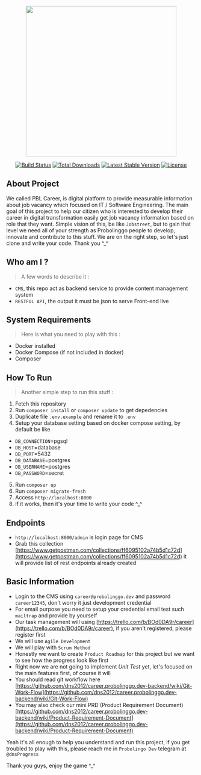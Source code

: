 <p align="center"><img src="https://res.cloudinary.com/dtfbvvkyp/image/upload/v1566331377/laravel-logolockup-cmyk-red.svg" width="400"></p>

<p align="center">
<a href="https://travis-ci.org/laravel/framework"><img src="https://travis-ci.org/laravel/framework.svg" alt="Build Status"></a>
<a href="https://packagist.org/packages/laravel/framework"><img src="https://poser.pugx.org/laravel/framework/d/total.svg" alt="Total Downloads"></a>
<a href="https://packagist.org/packages/laravel/framework"><img src="https://poser.pugx.org/laravel/framework/v/stable.svg" alt="Latest Stable Version"></a>
<a href="https://packagist.org/packages/laravel/framework"><img src="https://poser.pugx.org/laravel/framework/license.svg" alt="License"></a>
</p>

## About Project
We called PBL Career, is digital platform to provide measurable information about job vacancy which focused on IT / Software Engineering. The main goal of this project to help our citizen who is interested to develop their career in digital transformation easily get job vacancy information based on role that they want. Simple vision of this, be like `Jobstreet`, but to gain that level we need all of your strength as Probolinggo people to develop, innovate and contribute to this stuff. We are on the right step, so let's just clone and write your code. Thank you ^_^

## Who am I ?
> A few words to describe it :
* `CMS`, this repo act as backend service to provide content management system
* `RESTFUL API`, the output it must be json to serve Front-end live

## System Requirements
> Here is what you need to play with this :
* Docker installed
* Docker Compose (if not included in docker)
* Composer

## How To Run
> Another simple step to run this stuff :
1. Fetch this repository
2. Run `composer install` or `composer update` to get depedencies
3. Duplicate file `.env.example` and rename it to `.env`
4. Setup your database setting based on docker compose setting, by default be like
* `DB_CONNECTION`=pgsql
* `DB_HOST`=database
* `DB_PORT`=5432
* `DB_DATABASE`=postgres
* `DB_USERNAME`=postgres
* `DB_PASSWORD`=secret
5. Run `composer up`
6. Run `composer migrate-fresh`
7. Access `http://localhost:8000`
8. If it works, then it's your time to write your code ^_^

## Endpoints
* `http://localhost:8000/admin` is login page for CMS
* Grab this collection [https://www.getpostman.com/collections/ff6095102a74b5d1c72d](https://www.getpostman.com/collections/ff6095102a74b5d1c72d)  it will provide list of rest endpoints already created

## Basic Information
* Login to the CMS using `career@probolinggo.dev` and password `career12345`, don't worry it just development credential
* For email purpose you need to setup your credential email test such `mailtrap` and provide by yourself
* Our task management will using [https://trello.com/b/BOd0DA9r/career](https://trello.com/b/BOd0DA9r/career), if you aren't registered, please register first
* We will use `Agile Development`
* We will play with `Scrum Method`
* Honestly we want to create `Product Roadmap` for this project but we want to see how the progress look like first
* Right now we are not going to implement *Unit Test* yet, let's focused on the main features first, of course it will
* You should read git workflow here [https://github.com/dns2012/career.probolinggo.dev-backend/wiki/Git-Work-Flow](https://github.com/dns2012/career.probolinggo.dev-backend/wiki/Git-Work-Flow)
* You may also check our mini PRD (Product Requirement Document) [https://github.com/dns2012/career.probolinggo.dev-backend/wiki/Product-Requirement-Document](https://github.com/dns2012/career.probolinggo.dev-backend/wiki/Product-Requirement-Document)


Yeah it's all enough to help you understand and run this project, if you get troubled to play with this, please reach me in `Probolingo Dev` telegram at `@dnsProgress`

Thank you guys, enjoy the game ^_^
